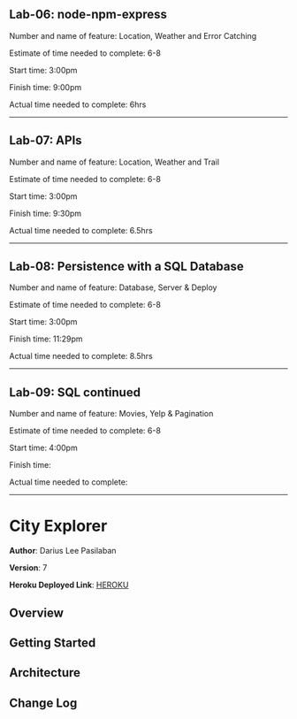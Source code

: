 ## Lab-06: node-npm-express

Number and name of feature: Location, Weather and Error Catching

Estimate of time needed to complete: 6-8

Start time: 3:00pm

Finish time: 9:00pm

Actual time needed to complete: 6hrs

--- 

## Lab-07: APIs

Number and name of feature: Location, Weather and Trail

Estimate of time needed to complete: 6-8

Start time: 3:00pm

Finish time: 9:30pm

Actual time needed to complete: 6.5hrs

---

## Lab-08: Persistence with a SQL Database

Number and name of feature: Database, Server & Deploy

Estimate of time needed to complete: 6-8

Start time: 3:00pm

Finish time: 11:29pm

Actual time needed to complete: 8.5hrs

---

## Lab-09: SQL continued

Number and name of feature: Movies, Yelp & Pagination

Estimate of time needed to complete: 6-8

Start time: 4:00pm

Finish time: 

Actual time needed to complete: 

---

# City Explorer

**Author**: Darius Lee Pasilaban

**Version**: 7

**Heroku Deployed Link**: [HEROKU](https://pdariuslee-city-explorer-api.herokuapp.com/)

## Overview
<!-- Provide a high level overview of what this application is and why you are building it, beyond the fact that it's an assignment for this class. (i.e. What's your problem domain?) -->

## Getting Started
<!-- What are the steps that a user must take in order to build this app on their own machine and get it running? -->

## Architecture
<!-- Provide a detailed description of the application design. What technologies (languages, libraries, etc) you're using, and any other relevant design information. -->

## Change Log
<!-- Use this area to document the iterative changes made to your application as each feature is successfully implemented. Use time stamps. Here's an examples:

01-01-2001 4:59pm - Application now has a fully-functional express server, with a GET route for the location resource.

## Credits and Collaborations
<!-- Give credit (and a link) to other people or resources that helped you build this application. -->
<!--  -->
